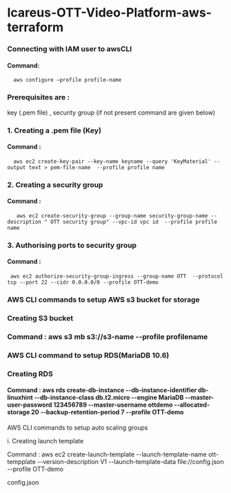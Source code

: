 # Icareus-OTT-Video-Platform-aws-terraform
   ### Connecting with IAM user  to awsCLI
   #### Command: 
      aws configure –profile profile-name
   
### Prerequisites are : 
key (.pem file) , security group (if not present command are given below)

  ### 1. Creating a .pem file (Key)

  ####    Command : 
      aws ec2 create-key-pair --key-name keyname --query 'KeyMaterial' --output text > pem-file-name  --profile profile name

   ### 2. Creating a security group 

  #### Command : 
       aws ec2 create-security-group --group-name security-group-name --description " OTT security group" --vpc-id vpc id  --profile profile name

 ### 3. Authorising ports to security group

#### Command : 
     aws ec2 authorize-security-group-ingress --group-name OTT  --protocol tcp --port 22 --cidr 0.0.0.0/0 --profile OTT-demo


 ### AWS CLI commands to setup AWS s3 bucket for storage

###  Creating S3 bucket
### Command : aws s3 mb s3://s3-name --profile profilename

### AWS CLI command to setup RDS(MariaDB 10.6)
###  Creating RDS 

#### Command : aws rds create-db-instance --db-instance-identifier db-linuxhint --db-instance-class db.t2.micro --engine MariaDB --master-user-password 123456789 --master-username ottdemo --allocated-storage 20 --backup-retention-period 7 --profile OTT-demo







AWS CLI commands to setup auto scaling groups



i.    Creating launch template

Command : aws ec2 create-launch-template --launch-template-name ott-tempplate --version-description V1 --launch-template-data file://config.json --profile OTT-demo

config.json
